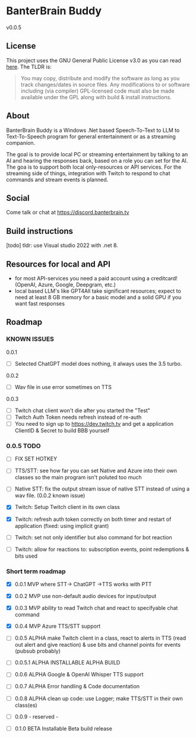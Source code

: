 # BanterBrain Buddy
v0.0.5

## License
This project uses the GNU General Public License v3.0 as you can read [here](./LICENSE.txt). The TLDR is:

>You may copy, distribute and modify the software as long as you track changes/dates in source files. Any modifications to or software including (via compiler) GPL-licensed code must also be made available under the GPL along with build & install instructions.

## About
BanterBrain Buddy is a Windows .Net based Speech-To-Text to LLM to Text-To-Speech program for general entertainment or as a streaming companion.

The goal is to provide local PC or streaming entertainment by talking to an AI and hearing the responses back, based on a role you can set for the AI. The goa is to support both local only-resources or API services.
For the streaming side of things, integration with Twitch to respond to chat commands and stream events is planned.

## Social
Come talk or chat at https://discord.banterbrain.tv

## Build instructions
[todo]
tldr: use Visual studio 2022 with .net 8. 

## Resources for local and API
- for most API-services you need a paid account using a creditcard! (OpenAI, Azure, Google, Deepgram, etc.)
- local based LLM's like GPT4All take significant resources; expect to need at least 8 GB memory for a basic model and a solid GPU if you want fast responses

## Roadmap

### KNOWN ISSUES
0.0.1
- [ ] Selected ChatGPT model does nothing, it always uses the 3.5 turbo.

0.0.2
- [ ] Wav file in use error sometimes on TTS

0.0.3
- [ ] Twitch chat client won't die after you started the "Test" 
- [ ] Twitch Auth Token needs refresh instead of re-auth
- [ ] You need to sign up to https://dev.twitch.tv and get a application ClientID & Secret to build BBB yourself

### 0.0.5 TODO
- [ ] FIX SET HOTKEY

- [ ] TTS/STT: see how far you can set Native and Azure into their own classes so the main program isn't poluted too much
- [ ] Native STT: fix the output stream issue of native STT instead of using a wav file. (0.0.2 known issue)
- [X] Twitch: Setup Twitch client in its own class
- [X] Twitch: refresh auth token correctly on both timer and restart of application (fixed: using implicit grant)
- [ ] Twitch: set not only identifier but also command for bot reaction
- [ ] Twitch: allow for reactions to: subscription events, point redemptions & bits used

### Short term roadmap
- [X] 0.0.1 MVP where STT-> ChatGPT ->TTS works with PTT
- [X] 0.0.2 MVP use non-default audio devices for input/output
- [X] 0.0.3 MVP ability to read Twitch chat and react to specifyable chat command
- [X] 0.0.4 MVP Azure TTS/STT support
- [ ] 0.0.5 ALPHA make Twitch client in a class, react to alerts in TTS (read out alert and give reaction) & use bits and channel points for events (pubsub probably)
- [ ] 0.0.5.1 ALPHA INSTALLABLE ALPHA BUILD
- [ ] 0.0.6 ALPHA Google & OpenAI Whisper TTS support 
- [ ] 0.0.7 ALPHA Error handling & Code documentation
- [ ] 0.0.8 ALPHA clean up code: use Logger; make TTS/STT in their own class(es)
- [ ] 0.0.9 - reserved -
- [ ] 0.1.0 BETA Installable Beta build release


